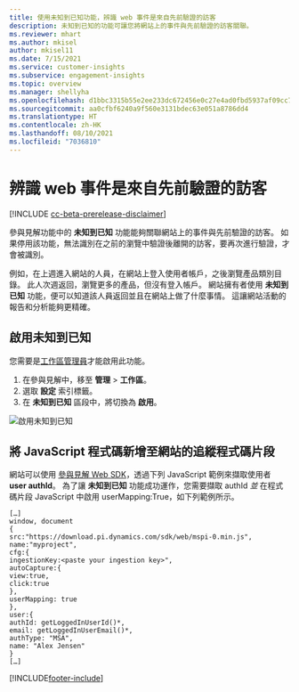 ```yaml
---
title: 使用未知到已知功能，辨識 web 事件是來自先前驗證的訪客
description: 未知到已知的功能可讓您將網站上的事件與先前驗證的訪客關聯。
ms.reviewer: mhart
ms.author: mkisel
author: mkisel11
ms.date: 7/15/2021
ms.service: customer-insights
ms.subservice: engagement-insights
ms.topic: overview
ms.manager: shellyha
ms.openlocfilehash: d1bbc3315b55e2ee233dc672456e0c27e4ad0fbd5937af09cc790c96ee274000
ms.sourcegitcommit: aa0cfbf6240a9f560e3131bdec63e051a8786dd4
ms.translationtype: HT
ms.contentlocale: zh-HK
ms.lasthandoff: 08/10/2021
ms.locfileid: "7036810"
---
```

# <a name="recognize-web-events-from-previously-authenticated-visitors"></a>辨識 web 事件是來自先前驗證的訪客

[!INCLUDE [cc-beta-prerelease-disclaimer](includes/cc-beta-prerelease-disclaimer.md)]

參與見解功能中的 **未知到已知** 功能能夠關聯網站上的事件與先前驗證的訪客。 如果停用該功能，無法識別在之前的瀏覽中驗證後離開的訪客，要再次進行驗證，才會被識別。 

例如，在上週進入網站的人員，在網站上登入使用者帳戶，之後瀏覽產品類別目錄。 此人次週返回，瀏覽更多的產品，但沒有登入帳戶。 網站擁有者使用 **未知到已知** 功能，便可以知道該人員返回並且在網站上做了什麼事情。 這讓網站活動的報告和分析能夠更精確。

## <a name="enable-unknown-to-known"></a>啟用未知到已知

您需要是[工作區管理員](user-roles.md)才能啟用此功能。 

1. 在參與見解中，移至 **管理** > **工作區**。 
2. 選取 **設定** 索引標籤。
3. 在 **未知到已知** 區段中，將切換為 **啟用**。

![啟用未知到已知](media/U2Ktoggle.png "啟用未知到已知")

## <a name="adding-javascript-code-to-your-sites-tracking-snippet"></a>將 JavaScript 程式碼新增至網站的追縱程式碼片段

網站可以使用 [參與見解 Web SDK](advanced-SDK-implementation.md)，透過下列 JavaScript 範例來擷取使用者 **user authId**。 為了讓 **未知到已知** 功能成功運作，您需要擷取 authId *並* 在程式碼片段 JavaScript 中啟用 userMapping:True，如下列範例所示。

```
[…]
window, document
{
src:"https://download.pi.dynamics.com/sdk/web/mspi-0.min.js",
name:"myproject",
cfg:{
ingestionKey:<paste your ingestion key>",
autoCapture:{
view:true,
click:true
},
userMapping: true
},
user:{
authId: getLoggedInUserId()*,
email: getLoggedInUserEmail()*,
authType: "MSA",
name: "Alex Jensen"
}
[…]
```

[!INCLUDE[footer-include](../includes/footer-banner.md)]
